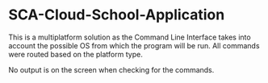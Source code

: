 # SCA-Cloud-School-Application


This is a multiplatform solution as the Command Line Interface takes into account the possible OS from which the program will be run.
All commands were routed based on the platform type.

No output is on the screen when checking for the commands.